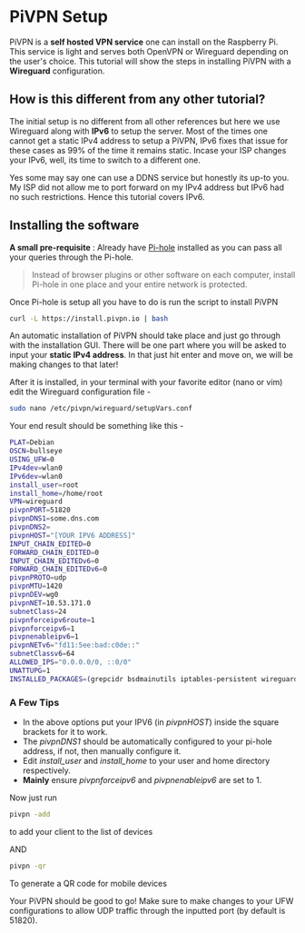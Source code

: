 # PiVPN Setup
PiVPN is a **self hosted VPN service** one can install on the Raspberry Pi. This service is light and serves both OpenVPN or Wireguard depending on the user's choice. This tutorial will show the steps in installing PiVPN with a **Wireguard** configuration.

## How is this different from any other tutorial?
The initial setup is no different from all other references but here we use Wireguard along with **IPv6** to setup the server. Most of the times one cannot get a static IPv4 address to setup a PiVPN, IPv6 fixes that issue for these cases as 99% of the time it remains static. Incase your ISP changes your IPv6, well, its time to switch to a different one.

Yes some may say one can use a DDNS service but honestly its up-to you. My ISP did not allow me to port forward on my IPv4 address but IPv6 had no such restrictions. Hence this tutorial covers IPv6.

## Installing the software
**A small pre-requisite** : Already have [Pi-hole](https://pi-hole.net/) installed as you can pass all your queries through the Pi-hole.

> Instead of browser plugins or other software on each computer, install Pi-hole in one place and your entire network is protected.

Once Pi-hole is setup all you have to do is run the script to install PiVPN

```bash
curl -L https://install.pivpn.io | bash
```
An automatic installation of PiVPN should take place and just go through with the installation GUI. There will be one part where you will be asked to input your **static IPv4 address**. In that just hit enter and move on, we will be making changes to that later!

After it is installed, in your terminal with your favorite editor (nano or vim) edit the Wireguard configuration file -

```bash
sudo nano /etc/pivpn/wireguard/setupVars.conf
```

Your end result should be something like this -

```bash
PLAT=Debian
OSCN=bullseye
USING_UFW=0
IPv4dev=wlan0
IPv6dev=wlan0
install_user=root
install_home=/home/root
VPN=wireguard
pivpnPORT=51820
pivpnDNS1=some.dns.com
pivpnDNS2=
pivpnHOST="[YOUR IPV6 ADDRESS]"
INPUT_CHAIN_EDITED=0
FORWARD_CHAIN_EDITED=0
INPUT_CHAIN_EDITEDv6=0
FORWARD_CHAIN_EDITEDv6=0
pivpnPROTO=udp
pivpnMTU=1420
pivpnDEV=wg0
pivpnNET=10.53.171.0
subnetClass=24
pivpnforceipv6route=1
pivpnforceipv6=1
pivpnenableipv6=1
pivpnNETv6="fd11:5ee:bad:c0de::"
subnetClassv6=64
ALLOWED_IPS="0.0.0.0/0, ::0/0"
UNATTUPG=1
INSTALLED_PACKAGES=(grepcidr bsdmainutils iptables-persistent wireguard-tools qrencode unattended-upgrades)

```
### A Few Tips
- In the above options put your IPV6 (in *pivpnHOST*) inside the square brackets for it to work.
- The *pivpnDNS1* should be automatically configured to your pi-hole address, if not, then manually configure it.
- Edit *install_user* and *install_home* to your user and home directory respectively.
- **Mainly** ensure *pivpnforceipv6* and *pivpnenableipv6* are set to 1.

Now just run
```bash
pivpn -add
```
to add your client to the list of devices

AND
```bash
pivpn -qr
```
To generate a QR code for mobile devices

Your PiVPN should be good to go! Make sure to make changes to your UFW configurations to allow UDP traffic through the inputted port (by default is 51820).
